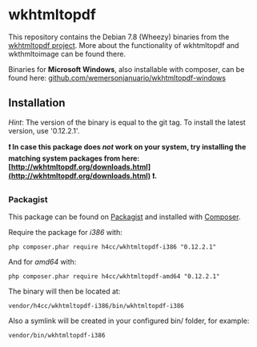wkhtmltopdf
================

This repository contains the Debian 7.8 (Wheezy) binaries from the [wkhtmltopdf project](http://wkhtmltopdf.org/).
More about the functionality of wkhtmltopdf and wkthmltoimage can be found there.

Binaries for __Microsoft Windows__, also installable with composer, can be found here: [github.com/wemersonjanuario/wkhtmltopdf-windows](https://github.com/wemersonjanuario/wkhtmltopdf-windows)

## Installation

_Hint_:
The version of the binary is equal to the git tag.
To install the latest version, use '0.12.2.1'.

__:exclamation: In case this package does _not_ work on your system, try installing the matching system packages from here: [http://wkhtmltopdf.org/downloads.html](http://wkhtmltopdf.org/downloads.html) :exclamation:.__

### Packagist

This package can be found on [Packagist](http://packagist.org) and installed with [Composer](https://getcomposer.org/).

Require the package for _i386_ with:

    php composer.phar require h4cc/wkhtmltopdf-i386 "0.12.2.1"

And for _amd64_ with:

    php composer.phar require h4cc/wkhtmltopdf-amd64 "0.12.2.1"

The binary will then be located at:

    vendor/h4cc/wkhtmltopdf-i386/bin/wkhtmltopdf-i386

Also a symlink will be created in your configured bin/ folder, for example:

    vendor/bin/wkhtmltopdf-i386
